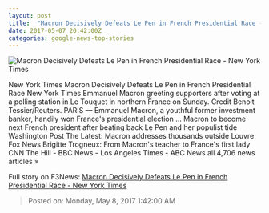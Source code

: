 ```yaml
---
layout: post
title:  "Macron Decisively Defeats Le Pen in French Presidential Race - New York Times"
date: 2017-05-07 20:42:00Z
categories: google-news-top-stories
---
```


![Macron Decisively Defeats Le Pen in French Presidential Race - New York Times](https://static01.nyt.com/images/2017/05/08/world/08France1sub/08France1sub-facebookJumbo.jpg)

New York Times Macron Decisively Defeats Le Pen in French Presidential Race New York Times Emmanuel Macron greeting supporters after voting at a polling station in Le Touquet in northern France on Sunday. Credit Benoit Tessier/Reuters. PARIS — Emmanuel Macron, a youthful former investment banker, handily won France's presidential election ... Macron to become next French president after beating back Le Pen and her populist tide Washington Post The Latest: Macron addresses thousands outside Louvre Fox News Brigitte Trogneux: From Macron's teacher to France's first lady CNN The Hill - BBC News - Los Angeles Times - ABC News all 4,706 news articles »


Full story on F3News: [Macron Decisively Defeats Le Pen in French Presidential Race - New York Times](http://www.f3nws.com/n/Qq2TdC)

> Posted on: Monday, May 8, 2017 1:42:00 AM
